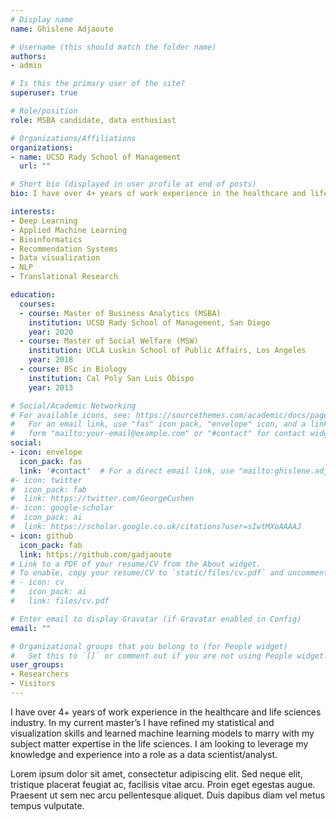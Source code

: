 ```yaml
---
# Display name
name: Ghislene Adjaoute

# Username (this should match the folder name)
authors:
- admin

# Is this the primary user of the site?
superuser: true

# Role/position
role: MSBA candidate, data enthusiast

# Organizations/Affiliations
organizations:
- name: UCSD Rady School of Management
  url: ""

# Short bio (displayed in user profile at end of posts)
bio: I have over 4+ years of work experience in the healthcare and life sciences industry. In my current master’s I have refined my statistical and visualization skills and learned machine learning models to marry with my subject matter expertise in the life sciences. I am looking to leverage my knowledge and experience into a role as a data scientist/analyst.

interests:
- Deep Learning
- Applied Machine Learning
- Bioinformatics
- Recommendation Systems
- Data visualization
- NLP
- Translational Research

education:
  courses:
  - course: Master of Business Analytics (MSBA)
    institution: UCSD Rady School of Management, San Diego
    year: 2020
  - course: Master of Social Welfare (MSW)
    institution: UCLA Luskin School of Public Affairs, Los Angeles
    year: 2018
  - course: BSc in Biology
    institution: Cal Poly San Luis Obispo
    year: 2013

# Social/Academic Networking
# For available icons, see: https://sourcethemes.com/academic/docs/page-builder/#icons
#   For an email link, use "fas" icon pack, "envelope" icon, and a link in the
#   form "mailto:your-email@example.com" or "#contact" for contact widget.
social:
- icon: envelope
  icon_pack: fas
  link: '#contact'  # For a direct email link, use "mailto:ghislene.adjaoute@rady.ucsd.edu".
#- icon: twitter
#  icon_pack: fab
#  link: https://twitter.com/GeorgeCushen
#- icon: google-scholar
#  icon_pack: ai
#  link: https://scholar.google.co.uk/citations?user=sIwtMXoAAAAJ
- icon: github
  icon_pack: fab
  link: https://github.com/gadjaoute
# Link to a PDF of your resume/CV from the About widget.
# To enable, copy your resume/CV to `static/files/cv.pdf` and uncomment the lines below.
# - icon: cv
#   icon_pack: ai
#   link: files/cv.pdf

# Enter email to display Gravatar (if Gravatar enabled in Config)
email: ""

# Organizational groups that you belong to (for People widget)
#   Set this to `[]` or comment out if you are not using People widget.
user_groups:
- Researchers
- Visitors
---
```


I have over 4+ years of work experience in the healthcare and life sciences industry. In my current master’s I have refined my statistical and visualization skills and learned machine learning models to marry with my subject matter expertise in the life sciences. I am looking to leverage my knowledge and experience into a role as a data scientist/analyst.

Lorem ipsum dolor sit amet, consectetur adipiscing elit. Sed neque elit, tristique placerat feugiat ac, facilisis vitae arcu. Proin eget egestas augue. Praesent ut sem nec arcu pellentesque aliquet. Duis dapibus diam vel metus tempus vulputate.

